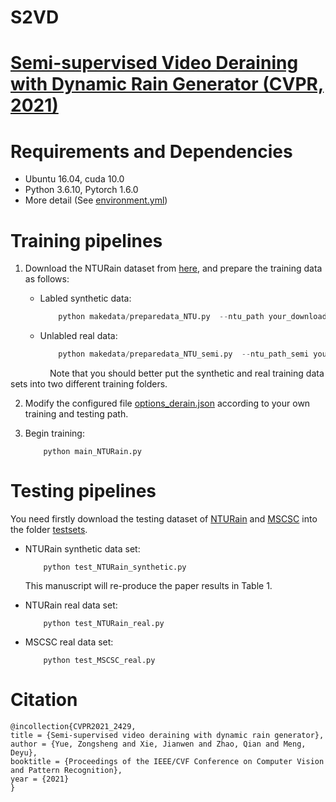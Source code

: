# S2VD
# [Semi-supervised Video Deraining with Dynamic Rain Generator (CVPR, 2021)](https://arxiv.org/abs/2103.07939)

# Requirements and Dependencies
* Ubuntu 16.04, cuda 10.0
* Python 3.6.10, Pytorch 1.6.0
* More detail (See [environment.yml](environment.yml))

# Training pipelines
1. Download the NTURain dataset from [here](https://github.com/hotndy/SPAC-SupplementaryMaterials), and prepare the training data as follows:
    - Labled synthetic data:
        ```python
            python makedata/preparedata_NTU.py  --ntu_path your_downloaded_synthetic_path --train_path your_saved_train_path 
        ```

    - Unlabled real data:

        ```python
            python makedata/preparedata_NTU_semi.py  --ntu_path_semi your_downloaded_real_path --train_path your_saved_train_path
        ```

&nbsp; &nbsp; &nbsp; &nbsp; &nbsp; &nbsp; &nbsp; &nbsp; Note that you should better put the synthetic and real training data sets into two different training folders.

2. Modify the configured file [options_derain.json](options_derain.json) according to your own training and testing path. 

3. Begin training:

    ```
        python main_NTURain.py
    ```

# Testing pipelines
You need firstly download the testing dataset of [NTURain](https://github.com/hotndy/SPAC-SupplementaryMaterials) and [MSCSC](MSCS://github.com/MinghanLi/MS-CSC-Rain-Streak-Removal) into the folder [testsets](testsets).

+ NTURain synthetic data set:
    ```
        python test_NTURain_synthetic.py
    ```

    This manuscript will re-produce the paper results in Table 1. 


+ NTURain real data set:
    ```
        python test_NTURain_real.py
    ```

+ MSCSC real data set:
    ```
        python test_MSCSC_real.py
    ```


# Citation
```
@incollection{CVPR2021_2429,
title = {Semi-supervised video deraining with dynamic rain generator},
author = {Yue, Zongsheng and Xie, Jianwen and Zhao, Qian and Meng, Deyu},
booktitle = {Proceedings of the IEEE/CVF Conference on Computer Vision and Pattern Recognition},
year = {2021}
}
```
